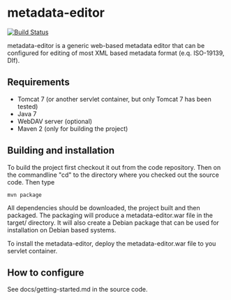 # metadata-editor

[![Build Status](https://travis-ci.org/metno/metadata-editor.png?branch=master)](https://travis-ci.org/metno/metadata-editor)

metadata-editor is a generic web-based metadata editor that can be configured
for editing of most XML based metadata format (e.q. ISO-19139, DIf).

## Requirements

  * Tomcat 7 (or another servlet container, but only Tomcat 7 has been tested)
  * Java 7
  * WebDAV server (optional)
  * Maven 2 (only for building the project)

## Building and installation

To build the project first checkout it out from the code repository. Then on the
commandline "cd" to the directory where you checked out the source code. Then type

    mvn package

All dependencies should be downloaded, the project built and then packaged. The packaging 
will produce a metadata-editor.war file in the target/ directory. It will also create a 
Debian package that can be used for installation on Debian based systems.

To install the metadata-editor, deploy the metadata-editor.war file to you servlet
container.

## How to configure

See docs/getting-started.md in the source code.
